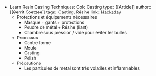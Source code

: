 - Learn Resin Casting Techniques: Cold Casting
  type:: [[Article]]
  author:: [[Gerrit Coetzee]]
  tags:: Casting, Résine
  link:: [Hackaday](https://hackaday.com/2016/07/14/learn-resin-casting-techniques-cold-casting/)
	- Protections et équipements nécessaires
		- Masque + gants + protections
		- Poudre de métal + Résine (liant)
		- Chambre sous pression / vide pour éviter les bulles
	- Processus
		- Contre forme
		- Moule
		- Casting
		- Polish
	- Précautions
		- Les particules de metal sont très volatiles et inflammables